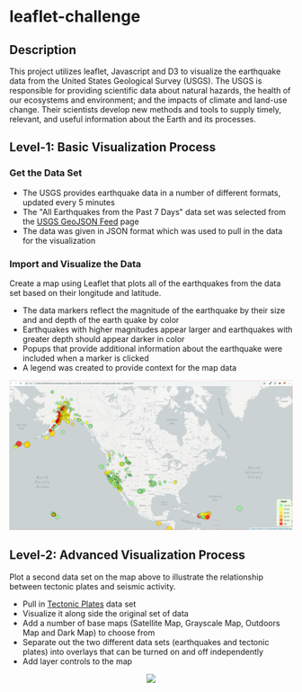 # leaflet-challenge

## Description
This project utilizes leaflet, Javascript and D3 to visualize the earthquake data from the United States Geological Survey (USGS). The USGS is responsible for providing scientific data about natural hazards, the health of our ecosystems and environment; and the impacts of climate and land-use change. Their scientists develop new methods and tools to supply timely, relevant, and useful information about the Earth and its processes.

## Level-1: Basic Visualization Process
### Get the Data Set
- The USGS provides earthquake data in a number of different formats, updated every 5 minutes
- The "All Earthquakes from the Past 7 Days" data set was selected from the [USGS GeoJSON Feed](https://earthquake.usgs.gov/earthquakes/feed/v1.0/geojson.php) page
- The data was given in JSON format which was used to pull in the data for the visualization
### Import and Visualize the Data
Create a map using Leaflet that plots all of the earthquakes from the data set based on their longitude and latitude.
- The data markers reflect the magnitude of the earthquake by their size and and depth of the earth quake by color
- Earthquakes with higher magnitudes appear larger and earthquakes with greater depth should appear darker in color
- Popups that provide additional information about the earthquake were included when a marker is clicked
- A legend was created to provide context for the map data
<p align="center">
  <img src="https://github.com/SwapnaSubbagari/leaflet-challenge/blob/main/images/Leaflet-Step1.PNG">
</p>

## Level-2: Advanced Visualization Process
Plot a second data set on the map above to illustrate the relationship between tectonic plates and seismic activity.
- Pull in [Tectonic Plates](https://github.com/fraxen/tectonicplates) data set
- Visualize it along side the original set of data
- Add a number of base maps (Satellite Map, Grayscale Map, Outdoors Map and Dark Map) to choose from
- Separate out the two different data sets (earthquakes and tectonic plates) into overlays that can be turned on and off independently
- Add layer controls to the map
<p align="center">
  <img src="https://github.com/SwapnaSubbagari/leaflet-challenge/blob/main/images/Leaflet-Step2.PNG">
</p>
